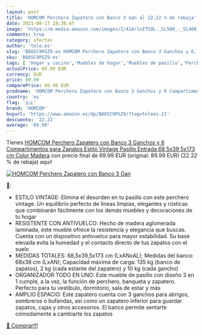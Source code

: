 ```yaml
---
layout: post
title: 'HOMCOM Perchero Zapatero con Banco 3 Gan al 22.22 % de rebaja'
date: 2021-08-17 18:36:47
image: 'https://m.media-amazon.com/images/I/41ArloITSOL._SL500_._SL400_.jpg'
comments: true
category: ofertas
author: 'tole.es'
slug: 'B08SC9PGZ9-es HOMCOM Perchero Zapatero con Banco 3 Ganchos y 6...'
sku: 'B08SC9PGZ9-es'
tags: [ 'Hogar y cocina','Muebles de hogar','Muebles de pasillo','Percheros de pasillo','homcom','zapatos', ]
actualPrice: 69.99 EUR
currency: EUR
price: 69.99
comparePrice: 89.99 EUR
prodname: 'HOMCOM Perchero Zapatero con Banco 3 Ganchos y 6 Compartimentos para Zapatos Estilo Vintage Pasillo Entrada 68 5x39 5x173 cm Color Madera'
country: 'es'
flag: '🇪🇸'
brand: 'HOMCOM'
buyurl: 'https://www.amazon.es/dp/B08SC9PGZ9/?tag=tolees-21'
descuento: '22.22'
average: '69.99'
---
```


Tienes [HOMCOM Perchero Zapatero con Banco 3 Ganchos y 6 Compartimentos para Zapatos Estilo Vintage Pasillo Entrada 68 5x39 5x173 cm Color Madera](https://www.amazon.es/dp/B08SC9PGZ9/?tag=tolees-21) con precio final de  69.99 EUR (original: 89.99 EUR) (22.22 %  de rebaja) aqui!

[![HOMCOM Perchero Zapatero con Banco 3 Gan](https://m.media-amazon.com/images/I/41ArloITSOL._SL500_._SL400_.jpg)](https://www.amazon.es/dp/B08SC9PGZ9/?tag=tolees-21)

🔎:

- ESTILO VINTAGE: Elimina el desorden en tu pasillo con este perchero vintage. Un equilibrio perfecto de líneas limpias, elegantes y rústicas que combinarán fácilmente con los demás muebles y decoraciones de tu hogar
- RESISTENTE CON ANTIVUELCO: Hecho de madera aglomerada laminada, este mueble ofrece la resistencia y elegancia que buscas. Cuenta con un dispositivo antivuelco para mayor estabilidad. Su base elevada evita la humedad y el contacto directo de tus zapatos con el suelo
- MEDIDAS TOTALES: 68,5x39,5x173 cm (LxANxAL); Medidas del banco: 68x38 cm (LxAN); Capacidad máxima de carga: 135 kg (banco de zapatos), 2 kg (cada estante del zapatero) y 10 kg (cada gancho)
- ORGANIZADOR TODO EN UNO: Este mueble de pasillo con diseño 3 en 1 cumple, a la vez, la función de perchero, banqueta y zapatero. Perfecto para tu vestíbulo, dormitorio, sala de estar y más
- AMPLIO ESPACIO: Este zapatero cuenta con 3 ganchos para abrigos, sombreros o bufandas, así como un zapatero inferior para guardar zapatos, cajas y otros accesorios. El banco permite sentarte cómodamente a cambiarte los zapatos

[🛒 Comprar!!!](https://www.amazon.es/dp/B08SC9PGZ9/?tag=tolees-21)
